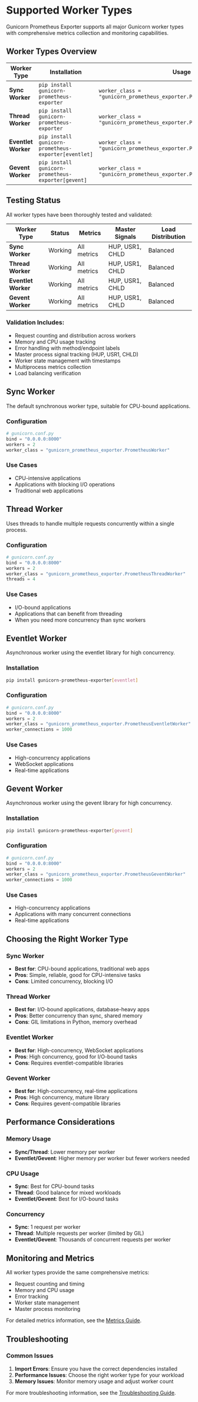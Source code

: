 # Supported Worker Types

Gunicorn Prometheus Exporter supports all major Gunicorn worker types with comprehensive metrics collection and monitoring capabilities.

## Worker Types Overview

| Worker Type         | Installation                                                          | Usage                                                                                     |
| ------------------- | --------------------------------------------------------------------- | ----------------------------------------------------------------------------------------- |
| **Sync Worker**     | `pip install gunicorn-prometheus-exporter`                            | `worker_class = "gunicorn_prometheus_exporter.PrometheusWorker"`                          |
| **Thread Worker**   | `pip install gunicorn-prometheus-exporter`                            | `worker_class = "gunicorn_prometheus_exporter.PrometheusThreadWorker"`                    |
| **Eventlet Worker** | `pip install gunicorn-prometheus-exporter[eventlet]`                  | `worker_class = "gunicorn_prometheus_exporter.PrometheusEventletWorker"`                  |
| **Gevent Worker**   | `pip install gunicorn-prometheus-exporter[gevent]`                    | `worker_class = "gunicorn_prometheus_exporter.PrometheusGeventWorker"`                    |

## Testing Status

All worker types have been thoroughly tested and validated:

| Worker Type         | Status          | Metrics                 | Master Signals  | Load Distribution |
| ------------------- | --------------- | ----------------------- | --------------- | ----------------- |
| **Sync Worker**     | Working         | All metrics             | HUP, USR1, CHLD | Balanced          |
| **Thread Worker**   | Working         | All metrics             | HUP, USR1, CHLD | Balanced          |
| **Eventlet Worker** | Working         | All metrics             | HUP, USR1, CHLD | Balanced          |
| **Gevent Worker**   | Working         | All metrics             | HUP, USR1, CHLD | Balanced          |

### Validation Includes:

- Request counting and distribution across workers
- Memory and CPU usage tracking
- Error handling with method/endpoint labels
- Master process signal tracking (HUP, USR1, CHLD)
- Worker state management with timestamps
- Multiprocess metrics collection
- Load balancing verification

## Sync Worker

The default synchronous worker type, suitable for CPU-bound applications.

### Configuration

```python
# gunicorn.conf.py
bind = "0.0.0.0:8000"
workers = 2
worker_class = "gunicorn_prometheus_exporter.PrometheusWorker"
```

### Use Cases

- CPU-intensive applications
- Applications with blocking I/O operations
- Traditional web applications

## Thread Worker

Uses threads to handle multiple requests concurrently within a single process.

### Configuration

```python
# gunicorn.conf.py
bind = "0.0.0.0:8000"
workers = 2
worker_class = "gunicorn_prometheus_exporter.PrometheusThreadWorker"
threads = 4
```

### Use Cases

- I/O-bound applications
- Applications that can benefit from threading
- When you need more concurrency than sync workers

## Eventlet Worker

Asynchronous worker using the eventlet library for high concurrency.

### Installation

```bash
pip install gunicorn-prometheus-exporter[eventlet]
```

### Configuration

```python
# gunicorn.conf.py
bind = "0.0.0.0:8000"
workers = 2
worker_class = "gunicorn_prometheus_exporter.PrometheusEventletWorker"
worker_connections = 1000
```

### Use Cases

- High-concurrency applications
- WebSocket applications
- Real-time applications

## Gevent Worker

Asynchronous worker using the gevent library for high concurrency.

### Installation

```bash
pip install gunicorn-prometheus-exporter[gevent]
```

### Configuration

```python
# gunicorn.conf.py
bind = "0.0.0.0:8000"
workers = 2
worker_class = "gunicorn_prometheus_exporter.PrometheusGeventWorker"
worker_connections = 1000
```

### Use Cases

- High-concurrency applications
- Applications with many concurrent connections
- Real-time applications

## Choosing the Right Worker Type

### Sync Worker
- **Best for**: CPU-bound applications, traditional web apps
- **Pros**: Simple, reliable, good for CPU-intensive tasks
- **Cons**: Limited concurrency, blocking I/O

### Thread Worker
- **Best for**: I/O-bound applications, database-heavy apps
- **Pros**: Better concurrency than sync, shared memory
- **Cons**: GIL limitations in Python, memory overhead

### Eventlet Worker
- **Best for**: High-concurrency, WebSocket applications
- **Pros**: High concurrency, good for I/O-bound tasks
- **Cons**: Requires eventlet-compatible libraries

### Gevent Worker
- **Best for**: High-concurrency, real-time applications
- **Pros**: High concurrency, mature library
- **Cons**: Requires gevent-compatible libraries

## Performance Considerations

### Memory Usage
- **Sync/Thread**: Lower memory per worker
- **Eventlet/Gevent**: Higher memory per worker but fewer workers needed

### CPU Usage
- **Sync**: Best for CPU-bound tasks
- **Thread**: Good balance for mixed workloads
- **Eventlet/Gevent**: Best for I/O-bound tasks

### Concurrency
- **Sync**: 1 request per worker
- **Thread**: Multiple requests per worker (limited by GIL)
- **Eventlet/Gevent**: Thousands of concurrent requests per worker

## Monitoring and Metrics

All worker types provide the same comprehensive metrics:

- Request counting and timing
- Memory and CPU usage
- Error tracking
- Worker state management
- Master process monitoring

For detailed metrics information, see the [Metrics Guide](metrics.md).

## Troubleshooting

### Common Issues

1. **Import Errors**: Ensure you have the correct dependencies installed
2. **Performance Issues**: Choose the right worker type for your workload
3. **Memory Issues**: Monitor memory usage and adjust worker count

For more troubleshooting information, see the [Troubleshooting Guide](troubleshooting.md).
